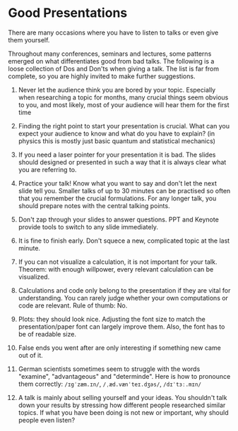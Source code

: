 # Good Presentations
There are many occasions where you have to listen to talks or even give them yourself. 

Throughout many conferences, seminars and lectures, some patterns emerged on what differentiates good from bad talks. 
The following is a loose collection of Dos and Don'ts when giving a talk. The list is far from complete, so you are highly invited to make further suggestions.

1. Never let the audience think you are bored by your topic. Especially when researching a topic for months, many crucial things seem obvious to you, and most likely, most of your audience will hear them for the first time

2. Finding the right point to start your presentation is crucial. What can you expect your audience to know and what do you have to explain? (in physics this is mostly just basic quantum and statistical mechanics)

3. If you need a laser pointer for your presentation it is bad. The slides should designed or presented in such a way that it is always clear what you are referring to.

4. Practice your talk! Know what you want to say and don't let the next slide tell you. Smaller talks of up to 30 minutes can be practised so often that you remember the crucial formulations. For any longer talk, you should prepare notes with the central talking points.

5. Don't zap through your slides to answer questions. PPT and Keynote provide tools to switch to any slide immediately. 

6. It is fine to finish early. Don't squece a new, complicated topic at the last minute.

7. If you can not visualize a calculation, it is not important for your talk. Theorem: with enough willpower, every relevant calculation can be visualized.

8. Calculations and code only belong to the presentation if they are vital for understanding. You can rarely judge whether your own computations or code are relevant. Rule of thumb: No.

9. Plots: they should look nice. Adjusting the font size to match the presentation/paper font can largely improve them. Also, the font has to be of readable size.

10. False ends you went after are only interesting if something new came out of it. 

11. German scientists sometimes seem to struggle with the words "examine", "advantageous" and "determinde". Here is how to pronounce them correctly: `/ɪgˈzæm.ɪn/`, `/ˌæd.vænˈteɪ.dʒəs/`, `/dɪˈtɜː.mɪn/`

12. A talk is mainly about selling yourself and your ideas. You shouldn't talk down your results by stressing how different people researched similar topics. If what you have been doing is not new or important, why should people even listen?

